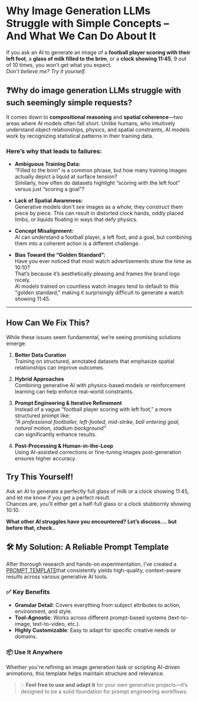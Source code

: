# Why Image Generation LLMs Struggle with Simple Concepts – And What We Can Do About It

If you ask an AI to generate an image of a **football player scoring with their left foot**, a **glass of milk filled to the brim**, or a **clock showing 11:45**, 9 out of 10 times, you won’t get what you expect.  
*Don’t believe me? Try it yourself.*

## ❓Why do image generation LLMs struggle with such seemingly simple requests?

It comes down to **compositional reasoning** and **spatial coherence**—two areas where AI models often fall short. Unlike humans, who intuitively understand object relationships, physics, and spatial constraints, AI models work by recognizing statistical patterns in their training data.

### Here’s why that leads to failures:

- **Ambiguous Training Data:**  
  “Filled to the brim” is a common phrase, but how many training images actually depict a liquid at surface tension?  
  Similarly, how often do datasets highlight “scoring with the left foot” versus just “scoring a goal”?

- **Lack of Spatial Awareness:**  
  Generative models don't *see* images as a whole; they construct them piece by piece. This can result in distorted clock hands, oddly placed limbs, or liquids floating in ways that defy physics.

- **Concept Misalignment:**  
  AI can understand a football player, a left foot, and a goal, but combining them into a coherent action is a different challenge.

- **Bias Toward the “Golden Standard”:**  
  Have you ever noticed that most watch advertisements show the time as 10:10?  
  That’s because it’s aesthetically pleasing and frames the brand logo nicely.  
  AI models trained on countless watch images tend to default to this "golden standard," making it surprisingly difficult to generate a watch showing 11:45.

---

## How Can We Fix This?

While these issues seem fundamental, we’re seeing promising solutions emerge:

1. **Better Data Curation**  
   Training on structured, annotated datasets that emphasize spatial relationships can improve outcomes.

2. **Hybrid Approaches**  
   Combining generative AI with physics-based models or reinforcement learning can help enforce real-world constraints.

3. **Prompt Engineering & Iterative Refinement**  
   Instead of a vague “football player scoring with left foot,” a more structured prompt like:  
   *“A professional footballer, left-footed, mid-strike, ball entering goal, natural motion, stadium background”*  
   can significantly enhance results.

4. **Post-Processing & Human-in-the-Loop**  
   Using AI-assisted corrections or fine-tuning images post-generation ensures higher accuracy.


## Try This Yourself!

Ask an AI to generate a perfectly full glass of milk or a clock showing 11:45, and let me know if you get a perfect result.  
Chances are, you’ll either get a half-full glass or a clock stubbornly showing 10:10.

**What other AI struggles have you encountered? Let’s discuss.... but before that, check..**

## 🛠️ My Solution: A Reliable Prompt Template

After thorough research and hands-on experimentation, I’ve created a
 [PROMPT TEMPLATE](./ImgGenPromptTemplate.py)that consistently yields high-quality, context-aware results across various generative AI tools.

### ✅ Key Benefits
- **Granular Detail**: Covers everything from subject attributes to action, environment, and style.
- **Tool-Agnostic**: Works across different prompt-based systems (text-to-image, text-to-video, etc.).
- **Highly Customizable**: Easy to adapt for specific creative needs or domains.

### 📦 Use It Anywhere
Whether you're refining an image generation task or scripting AI-driven animations, this template helps maintain structure and relevance.

> 💡 **Feel free to use and adapt it** for your own generative projects—it’s designed to be a solid foundation for prompt engineering workflows.


